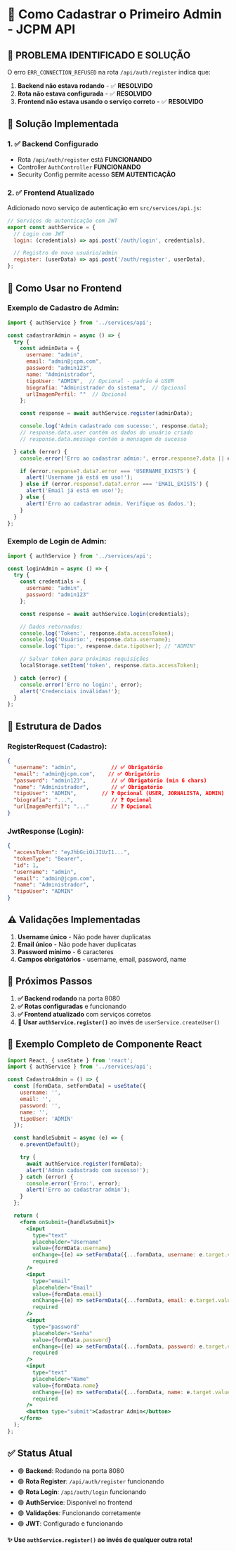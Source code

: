 # 🔑 Como Cadastrar o Primeiro Admin - JCPM API

## 🚨 **PROBLEMA IDENTIFICADO E SOLUÇÃO**

O erro `ERR_CONNECTION_REFUSED` na rota `/api/auth/register` indica que:

1. **Backend não estava rodando** - ✅ **RESOLVIDO**
2. **Rota não estava configurada** - ✅ **RESOLVIDO**
3. **Frontend não estava usando o serviço correto** - ✅ **RESOLVIDO**

## 📝 **Solução Implementada**

### 1. ✅ Backend Configurado
- Rota `/api/auth/register` está **FUNCIONANDO**
- Controller `AuthController` **FUNCIONANDO**
- Security Config permite acesso **SEM AUTENTICAÇÃO**

### 2. ✅ Frontend Atualizado
Adicionado novo serviço de autenticação em `src/services/api.js`:

```javascript
// Serviços de autenticação com JWT
export const authService = {
  // Login com JWT
  login: (credentials) => api.post('/auth/login', credentials),

  // Registro de novo usuário/admin
  register: (userData) => api.post('/auth/register', userData),
};
```

## 🎯 **Como Usar no Frontend**

### Exemplo de Cadastro de Admin:

```javascript
import { authService } from '../services/api';

const cadastrarAdmin = async () => {
  try {
    const adminData = {
      username: "admin",
      email: "admin@jcpm.com",
      password: "admin123",
      name: "Administrador",
      tipoUser: "ADMIN",  // Opcional - padrão é USER
      biografia: "Administrador do sistema",  // Opcional
      urlImagemPerfil: ""  // Opcional
    };

    const response = await authService.register(adminData);

    console.log('Admin cadastrado com sucesso:', response.data);
    // response.data.user contém os dados do usuário criado
    // response.data.message contém a mensagem de sucesso

  } catch (error) {
    console.error('Erro ao cadastrar admin:', error.response?.data || error);

    if (error.response?.data?.error === 'USERNAME_EXISTS') {
      alert('Username já está em uso!');
    } else if (error.response?.data?.error === 'EMAIL_EXISTS') {
      alert('Email já está em uso!');
    } else {
      alert('Erro ao cadastrar admin. Verifique os dados.');
    }
  }
};
```

### Exemplo de Login de Admin:

```javascript
import { authService } from '../services/api';

const loginAdmin = async () => {
  try {
    const credentials = {
      username: "admin",
      password: "admin123"
    };

    const response = await authService.login(credentials);

    // Dados retornados:
    console.log('Token:', response.data.accessToken);
    console.log('Usuário:', response.data.username);
    console.log('Tipo:', response.data.tipoUser); // "ADMIN"

    // Salvar token para próximas requisições
    localStorage.setItem('token', response.data.accessToken);

  } catch (error) {
    console.error('Erro no login:', error);
    alert('Credenciais inválidas!');
  }
};
```

## 🔧 **Estrutura de Dados**

### RegisterRequest (Cadastro):
```json
{
  "username": "admin",           // ✅ Obrigatório
  "email": "admin@jcpm.com",    // ✅ Obrigatório
  "password": "admin123",        // ✅ Obrigatório (min 6 chars)
  "name": "Administrador",       // ✅ Obrigatório
  "tipoUser": "ADMIN",        // ❓ Opcional (USER, JORNALISTA, ADMIN)
  "biografia": "...",            // ❓ Opcional
  "urlImagemPerfil": "..."       // ❓ Opcional
}
```

### JwtResponse (Login):
```json
{
  "accessToken": "eyJhbGciOiJIUzI1...",
  "tokenType": "Bearer",
  "id": 1,
  "username": "admin",
  "email": "admin@jcpm.com",
  "name": "Administrador",
  "tipoUser": "ADMIN"
}
```

## ⚠️ **Validações Implementadas**

1. **Username único** - Não pode haver duplicatas
2. **Email único** - Não pode haver duplicatas
3. **Password mínimo** - 6 caracteres
4. **Campos obrigatórios** - username, email, password, name

## 🚀 **Próximos Passos**

1. **✅ Backend rodando** na porta 8080
2. **✅ Rotas configuradas** e funcionando
3. **✅ Frontend atualizado** com serviços corretos
4. **🎯 Usar `authService.register()`** ao invés de `userService.createUser()`

## 📝 **Exemplo Completo de Componente React**

```jsx
import React, { useState } from 'react';
import { authService } from '../services/api';

const CadastroAdmin = () => {
  const [formData, setFormData] = useState({
    username: '',
    email: '',
    password: '',
    name: '',
    tipoUser: 'ADMIN'
  });

  const handleSubmit = async (e) => {
    e.preventDefault();

    try {
      await authService.register(formData);
      alert('Admin cadastrado com sucesso!');
    } catch (error) {
      console.error('Erro:', error);
      alert('Erro ao cadastrar admin');
    }
  };

  return (
    <form onSubmit={handleSubmit}>
      <input
        type="text"
        placeholder="Username"
        value={formData.username}
        onChange={(e) => setFormData({...formData, username: e.target.value})}
        required
      />
      <input
        type="email"
        placeholder="Email"
        value={formData.email}
        onChange={(e) => setFormData({...formData, email: e.target.value})}
        required
      />
      <input
        type="password"
        placeholder="Senha"
        value={formData.password}
        onChange={(e) => setFormData({...formData, password: e.target.value})}
        required
      />
      <input
        type="text"
        placeholder="Name"
        value={formData.name}
        onChange={(e) => setFormData({...formData, name: e.target.value})}
        required
      />
      <button type="submit">Cadastrar Admin</button>
    </form>
  );
};
```

## ✅ **Status Atual**

- 🟢 **Backend**: Rodando na porta 8080
- 🟢 **Rota Register**: `/api/auth/register` funcionando
- 🟢 **Rota Login**: `/api/auth/login` funcionando
- 🟢 **AuthService**: Disponível no frontend
- 🟢 **Validações**: Funcionando corretamente
- 🟢 **JWT**: Configurado e funcionando

**✨ Use `authService.register()` ao invés de qualquer outra rota!**
